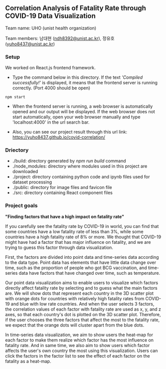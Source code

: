 ## Correlation Analysis of Fatality Rate through COVID-19 Data Visualization

Team name: UHO (unist health organization)

Team members: 남대현 (ndh8392@unist.ac.kr), 정유호 (yuho8437@unist.ac.kr)



### Setup

We worked on React.js frontend framework.

- Type the command below in this directory. If the text *'Compiled successfully!'* is displayed, it means that the frontend server is running correctly. (Port 4000 should be open)

~~~
npm start
~~~

- When the frontend server is running, a web browser is automatically opened and our output will be displayed. If the web browser does not start automatically, open your web browser manually and type 'localhost:4000' in the url search bar.

- Also, you can see our project result through this url link: https://yuho8437.github.io/covid-correlation/



### Driectory

- ./build: directory generated by *npm run build* command
- ./node_modules: directory where modules used in this project are downloaded
- ./project: directory containing python code and ipynb files used for dataset processing
- ./public: directory for image files and favicon file
- ./src: directory containing  React component files



### Project goals

**"Finding factors that have a high impact on fatality rate"**

If you carefully see the fatality rate by COVID-19 in world, you can find that some countries have a low fatality rate of less than 3%, while some countries have a high fatality rate of 8% or more. We thought that COVID-19 might have had a factor that has major influence on fatality, and we are trying to guess this factor through data visualization.

First, the factors are divided into point data and time-series data according to the data type. Point data has elements that have little data change over time, such as the proportion of people who got BCG vaccination, and time-series data have factors that have changed over time, such as temperature.

Our point data visualization aims to enable users to visualize which factors directly affect fatality rate by selecting and to guess what the main factors are. We will show dots that represent each country in the 3D scatter plot with orange dots for countries with relatively high fatality rates from COVID-19 and blue with low rate countries. And when the user selects 3 factors, the correlation values of each factor with fatality rate are used as x, y, and z axes, so that each country's dot is plotted on the 3D scatter plot. Therefore, if the user chooses the three factors that affect the most to the fatality rate, we expect that the orange dots will cluster apart from the blue dots.

In time-series data visualization, we aim to show users the heat-map for each factor to make them realize which factor has the most influence on fatality rate. And in same time, we also aim to show users which factor affects the user's own country the most using this visualization. Users can click the factors in the factor list to see the effect of each factor on the fatality as a heat-map.
